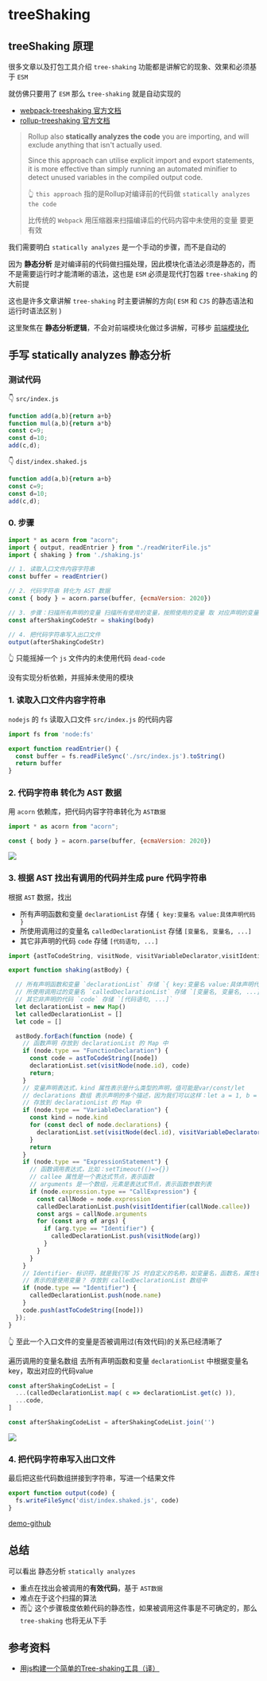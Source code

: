 
# treeShaking

## treeShaking 原理

很多文章以及打包工具介绍 `tree-shaking` 功能都是讲解它的现象、效果和必须基于 `ESM`

就仿佛只要用了 `ESM` 那么 `tree-shaking` 就是自动实现的

- [webpack-treeshaking 官方文档](https://webpack.js.org/guides/tree-shaking/)
- [rollup-treeshaking 官方文档](https://rollupjs.org/guide/en/#tree-shaking)

> Rollup also **statically analyzes the code** you are importing, and will exclude anything that isn't actually used.
> 
> Since this approach can utilise explicit import and export statements, it is more effective than simply running an automated minifier to detect unused variables in the compiled output code.
>
> 👆 `this approach` 指的是Rollup对编译前的代码做 `statically analyzes the code`
> 
> 比传统的 `Webpack` 用压缩器来扫描编译后的代码内容中未使用的变量 要更有效


我们需要明白 `statically analyzes` 是一个手动的步骤，而不是自动的

因为 **静态分析** 是对编译前的代码做扫描处理，因此模块化语法必须是静态的，而不是需要运行时才能清晰的语法，这也是 `ESM` 必须是现代打包器 `tree-shaking` 的大前提

这也是许多文章讲解 `tree-shaking` 时主要讲解的方向( `ESM` 和 `CJS` 的静态语法和运行时语法区别 )

这里聚焦在 **静态分析逻辑**，不会对前端模块化做过多讲解，可移步 [前端模块化](../js/前端模块化.md)

## 手写 statically analyzes 静态分析

### 测试代码

👇 `src/index.js`
```js
function add(a,b){return a+b}
function mul(a,b){return a*b}
const c=9;
const d=10;
add(c,d);
```

👇 `dist/index.shaked.js`
```js
function add(a,b){return a+b}
const c=9;
const d=10;
add(c,d);
```

### 0. 步骤

```js
import * as acorn from "acorn";
import { output, readEntrier } from "./readWriterFile.js"
import { shaking } from './shaking.js'

// 1. 读取入口文件内容字符串
const buffer = readEntrier()

// 2. 代码字符串 转化为 AST 数据
const { body } = acorn.parse(buffer, {ecmaVersion: 2020})

// 3. 步骤：扫描所有声明的变量 扫描所有使用的变量，按照使用的变量 取 对应声明的变量，最后拼接成一个 pure 代码字符串
const afterShakingCodeStr = shaking(body)

// 4. 把代码字符串写入出口文件
output(afterShakingCodeStr)
```
👆 只能摇掉一个 `js` 文件内的未使用代码 `dead-code`

没有实现分析依赖，并摇掉未使用的模块

### 1. 读取入口文件内容字符串
`nodejs` 的 `fs` 读取入口文件 `src/index.js` 的代码内容

```js
import fs from 'node:fs'

export function readEntrier() {
  const buffer = fs.readFileSync('./src/index.js').toString()
  return buffer
}
```

### 2. 代码字符串 转化为 AST 数据
用 `acorn` 依赖库，把代码内容字符串转化为 `AST数据`

```js
import * as acorn from "acorn";

const { body } = acorn.parse(buffer, {ecmaVersion: 2020})
```

![](https://kingan-md-img.oss-cn-guangzhou.aliyuncs.com/blog/20230106143943.png)


### 3. 根据 AST 找出有调用的代码并生成 pure 代码字符串

根据 `AST` 数据，找出
- 所有声明函数和变量 `declarationList` 存储 `{ key:变量名 value:具体声明代码 }`
- 所使用调用过的变量名 `calledDeclarationList` 存储 `[变量名, 变量名, ...]`
- 其它非声明的代码 `code` 存储 `[代码语句, ...]`

```js
import {astToCodeString, visitNode, visitVariableDeclarator,visitIdentifier} from './astToCodeString.js'

export function shaking(astBody) {

  // 所有声明函数和变量 `declarationList` 存储 `{ key:变量名 value:具体声明代码 }`
  // 所使用调用过的变量名 `calledDeclarationList` 存储 `[变量名, 变量名, ...]`
  // 其它非声明的代码 `code` 存储 `[代码语句, ...]`
  let declarationList = new Map()
  let calledDeclarationList = []
  let code = []

  astBody.forEach(function (node) {
    // 函数声明 存放到 declarationList 的 Map 中
    if (node.type == "FunctionDeclaration") {
      const code = astToCodeString([node])
      declarationList.set(visitNode(node.id), code)
      return;
    }
    // 变量声明表达式，kind 属性表示是什么类型的声明，值可能是var/const/let
    // declarations 数组 表示声明的多个描述，因为我们可以这样：let a = 1, b = 2
    // 存放到 declarationList 的 Map 中
    if (node.type == "VariableDeclaration") {
      const kind = node.kind
      for (const decl of node.declarations) {
        declarationList.set(visitNode(decl.id), visitVariableDeclarator(decl, kind))
      }
      return
    }
    if (node.type == "ExpressionStatement") {
      // 函数调用表达式，比如：setTimeout(()=>{})
      // callee 属性是一个表达式节点，表示函数
      // arguments 是一个数组，元素是表达式节点，表示函数参数列表
      if (node.expression.type == "CallExpression") {
        const callNode = node.expression
        calledDeclarationList.push(visitIdentifier(callNode.callee))
        const args = callNode.arguments
        for (const arg of args) {
          if (arg.type == "Identifier") {
            calledDeclarationList.push(visitNode(arg))
          }
        }
      }
    }
    // Identifier- 标识符，就是我们写 JS 时自定义的名称，如变量名，函数名，属性名，都归为标识符
    // 表示的是使用变量？ 存放到 calledDeclarationList 数组中
    if (node.type == "Identifier") {
      calledDeclarationList.push(node.name)
    }
    code.push(astToCodeString([node]))
  });
}
```
👆 至此一个入口文件的变量是否被调用过(有效代码)的关系已经清晰了

遍历调用的变量名数组 去所有声明函数和变量 `declarationList` 中根据变量名key，取出对应的代码value
```js
const afterShakingCodeList = [
  ...(calledDeclarationList.map( c => declarationList.get(c) )),
  ...code,
]

const afterShakingCodeList = afterShakingCodeList.join('')
```

![](https://kingan-md-img.oss-cn-guangzhou.aliyuncs.com/blog/20230106154405.png)

### 4. 把代码字符串写入出口文件
最后把这些代码数组拼接到字符串，写进一个结果文件

```js
export function output(code) {
  fs.writeFileSync('dist/index.shaked.js', code)
}
```

[demo-github](https://github.com/luojinan/note-by-vitepress/tree/master/test/tree-shaking)

## 总结

可以看出 静态分析 `statically analyzes`
- 重点在找出会被调用的**有效代码**，基于 `AST数据`
- 难点在于这个扫描的算法
- 而👆 这个步骤极度依赖代码的静态性，如果被调用这件事是不可确定的，那么 `tree-shaking` 也将无从下手


## 参考资料

- [用js构建一个简单的Tree-shaking工具（译）](https://zhuanlan.zhihu.com/p/344539451)